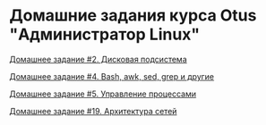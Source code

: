 # Домашние задания курса Otus "Администратор Linux"


[Домашнее задание #2. Дисковая подсистема](hometask2/README.md)

[Домашнее задание #4. Bash, awk, sed, grep и другие](hometask4/)

[Домашнее задание #5. Управление процессами](hometask5/)

[Домашнее задание #19. Архитектура сетей](hometask19/)
